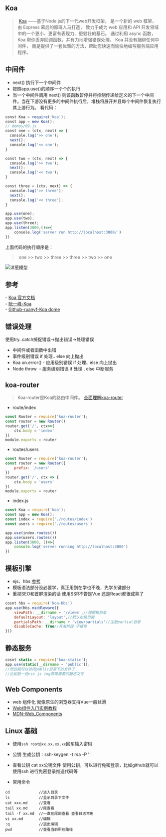 ## Koa
> [Koa](https://koa.bootcss.com/) ——基于Node.js的下一代web开发框架。
是一个新的 web 框架，由 Express 幕后的原班人马打造， 致力于成为 web 应用和 API 开发领域中的一个更小、更富有表现力、更健壮的基石。 通过利用 async 函数，Koa 帮你丢弃回调函数，并有力地增强错误处理。 Koa 并没有捆绑任何中间件， 而是提供了一套优雅的方法，帮助您快速而愉快地编写服务端应用程序。

## 中间件  
- next() 执行下一个中间件  
- 按照app.use()的顺序一个个的执行
- 当一个中间件调用 next() 则该函数暂停并将控制传递给定义的下一个中间件。当在下游没有更多的中间件执行后，堆栈将展开并且每个中间件恢复执行其上游行为。
看代码：
``` javascript
const Koa = require('koa');
const app = new Koa();
// demos/09.js
const one = (ctx, next) => {
  console.log('>> one');
  next();
  console.log('<< one');
}

const two = (ctx, next) => {
  console.log('>> two');
  next(); 
  console.log('<< two');
}

const three = (ctx, next) => {
  console.log('>> three');
  next();
  console.log('<< three');
}

app.use(one);
app.use(two);
app.use(three);
app.listen(3000,()=>{
    console.log('server run http://localhost:3000/')
})
```

上面代码的执行顺序是：
> one >> two >> three >> three >> two >> one


![洋葱模型](https://image-static.segmentfault.com/289/215/2892151181-5ab48de7b5013)

## 参考
- [Koa 官方文档](https://koa.bootcss.com/#context)  
- [阮一峰-Koa](http://www.ruanyifeng.com/blog/2017/08/koa.html)  
- [Github-ruanyf-Koa dome](https://github.com/AnsonZnl/koa-demos)  

## 错误处理  
使用try..catch捕捉错误->抛出错误->处理错误
- 中间件或者函数中出错   
- 事件级别错误 if 处理.. else 向上抛出  
- Koa on.error() - 应用级别错误 if 处理.. else 向上抛出  
- Node throw  - 服务级别错误 if 处理.. else 中断服务

## koa-router
> Koa-router是Koa的路由中间件。
[全面理解koa-router](https://github.com/zhangxiang958/zhangxiang958.github.io/issues/38)
- route/index
``` javascript
const Router = require('koa-router');
const router = new Router()
router.get('/', ctx=>{
    ctx.body = 'index'
})
module.exports = router
```
- routes/users
``` javascript
const Router = require('koa-router');
const router = new Router({
    prefix: '/users'
})
router.get('/', ctx => {
    ctx.body = 'users'
})
module.exports = router
```
- index.js
``` javascript
const Koa = require('koa');
const app = new Koa();
const index = require('./routes/index')
const users = require('./routes/users')

app.use(index.routes())
app.use(users.routes())
app.listen(3000, ()=>{
    console.log('server running http://localhost:3000')
})
```
## 模板引擎
- ejs、hbs [参考](https://www.jianshu.com/p/e01e733218a3)
- 模板语法部分没必要学，真正用到在学也不晚，先学关键部分
- 重视SEO和首屏渲染的话 使用SSR不管是Vue 还是React都很成熟了
``` javascript
cosnt hbs = require('koa-hbs')
app.use(hbs.middleware({
    viewPath: __dirname + '/views',//视图根目录
    defaultLayout: 'layout',//默认布局页面
    partialsPath: __dirname + 'view/partials'//注册partial目录
    disableCache: true//开发阶段 不缓存
}))
```

## 静态服务
``` javascript
cosnt static = require('koa-static');
app.use(static(__dirname + 'public'));
//然后就可以访问public目录下的文件了
//比如放一些css js img等等需要的静态文件
```
## Web Components
- web 组件化 就像原生的浏览器支持Vue一般丝滑
- [Web组件入门实例教程](http://www.ruanyifeng.com/blog/2019/08/web_components.html)
- [MDN-Web_Components](https://developer.mozilla.org/zh-CN/docs/Web/Web_Components)
## Linux 基础
- 使用`ssh root@xx.xx.xx.xx`回车输入密码
- 公钥
生成公钥：ssh-keygen -t rsa -P ''
- 查看公钥 
cat xx公钥文件
使用公钥，可以进行免密登录，比如github就可以使用ssh 进行免密登录推送代码等

- 常用命令
``` 
cd             //进入目录
ls             //显示目录下文件
cat xxx.md     //查看
tail xx.md     //尾查看
tail -f xx.md  //一直在尾部查看 查看日志常用
vi xx.md       //编辑
:q             //退出编辑
pwd            //查看当前所在路径

```